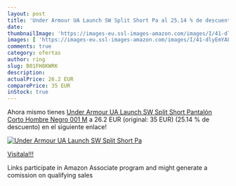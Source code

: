 ```yaml
---
layout: post
title: 'Under Armour UA Launch SW Split Short Pa al 25.14 % de descuento'
date: 
thumbnailImage: 'https://images-eu.ssl-images-amazon.com/images/I/41-dlyEmYAL._SL200_.jpg'
images: [ 'https://images-eu.ssl-images-amazon.com/images/I/41-dlyEmYAL._SL200_.jpg' ]
comments: true
category: ofertas
author: ring
slug: B01FH8KWRK
description:
actualPrice: 26.2 EUR
comparePrice: 35 EUR
inStock: true
---
```


Ahora mismo tienes [Under Armour UA Launch SW Split Short Pantalón Corto  Hombre  Negro  001   M](https://www.amazon.es/dp/B01FH8KWRK/?tag=tolees-21) a 26.2 EUR (original: 35 EUR) (25.14 %  de descuento) en el siguiente enlace!

[![Under Armour UA Launch SW Split Short Pa](https://images-eu.ssl-images-amazon.com/images/I/41-dlyEmYAL._SL200_.jpg)](https://www.amazon.es/dp/B01FH8KWRK/?tag=tolees-21)

[Visítala!!!](https://www.amazon.es/dp/B01FH8KWRK/?tag=tolees-21)

Links participate in Amazon Associate program and might generate a comission on qualifying sales
